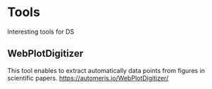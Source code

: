 # Tools
Interesting tools for DS

## WebPlotDigitizer
This tool enables to extract automatically data points from figures in scientific papers.
https://automeris.io/WebPlotDigitizer/
